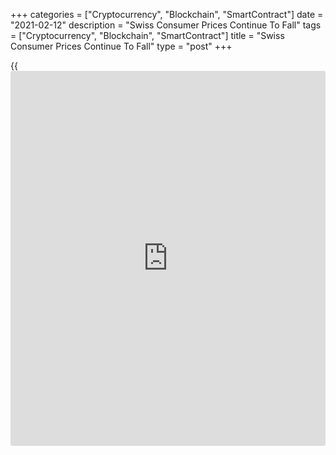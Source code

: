 +++
categories = ["Cryptocurrency", "Blockchain", "SmartContract"]
date = "2021-02-12"
description = "Swiss Consumer Prices Continue To Fall"
tags = ["Cryptocurrency", "Blockchain", "SmartContract"]
title = "Swiss Consumer Prices Continue To Fall"
type = "post"
+++

{{<iframe id="large-banner" src="https://www.bounty.group/#slide=7.0" width="100%" height="600" scrolling="no" style="border: 0px solid rgb(216, 221, 230); border-radius: 3px;">}}

Switzerland's consumer prices continued to decline in January, albeit at
a softer pace, data from the Federal Statistical Office showed on
Friday.

The consumer price index decreased 0.5 percent year-on-year in January,
following a 0.8 percent fall in December. Economists had expected a 0.6
percent fall.

On a monthly basis, consumer prices rose 0.1 percent in January,
reversing a 0.1 percent decline in the preceding month.

Prices for hotels, fuels and used cars grew in January.

Meanwhile, prices for air transport, and clothing and footwear declined.

The core CPI remained unchanged annually in January and declined 0.2
percent from the previous month.

For comments and feedback [contact](https://www.playgroundfx.com/contact/): editorial@rtt[news](https://www.letsplayfx.com/blog/forex-news-website/).com

[Economic News][1]

 **What parts of the world are seeing the best (and worst) economic
performances lately? Click[here][2] to check out our [Econ Scorecard][2]
and find out! See up-to-the-moment [ranking](https://www.playgroundfx.com/blog/crypto-exchange-ranking/)s for the best and worst
performers in [GDP][3], [unemployment rate][4], [inflation][5] and much
more.**

   1. www.rtt[news](https://www.letsplayfx.com/blog/forex-news-website/).com/Content/EconomicNews.aspx
   2. www.rtt[news](https://www.letsplayfx.com/blog/forex-news-website/).com/economic-scorecard/world-rank/unemployment-rate/highest-performance.aspx
   3. www.rtt[news](https://www.letsplayfx.com/blog/forex-news-website/).com/economic-scorecard/world-rank/GDP/highest-performance.aspx
   4. www.rtt[news](https://www.letsplayfx.com/blog/forex-news-website/).com/economic-scorecard/world-rank/unemployment-rate/lowest-performance.aspx
   5. www.rtt[news](https://www.letsplayfx.com/blog/forex-news-website/).com/economic-scorecard/world-rank/CPI/highest-performance.aspx